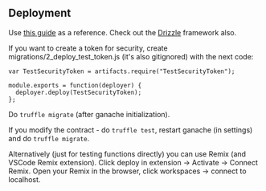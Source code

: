 ## Deployment
Use [this guide](https://trufflesuite.com/guides/pet-shop/) as a reference. Check out the [Drizzle](https://trufflesuite.com/docs/drizzle/) framework also.

If you want to create a token for security, create migrations/2_deploy_test_token.js (it's also gitignored) with the next code:
```
var TestSecurityToken = artifacts.require("TestSecurityToken");

module.exports = function(deployer) {
  deployer.deploy(TestSecurityToken);
};
```
Do `truffle migrate` (after ganache initialization).

If you modify the contract - do `truffle test`, restart ganache (in settings) and do `truffle migrate`.

Alternatively (just for testing functions directly) you can use Remix (and VSCode Remix extension). Click deploy in extension -> Activate -> Connect Remix. Open your Remix in the browser, click workspaces -> connect to localhost.